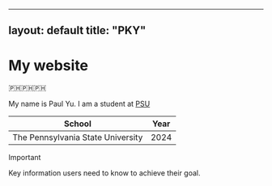 ----
layout: default
title: "PKY"
----

# My website

🇵🇭🇵🇭🇵🇭

My name is Paul Yu. I am a student at [PSU](https://www.psu.edu)

| School | Year |
|-|-|
| The Pennsylvania State University | 2024 |

> [!IMPORTANT]
> Key information users need to know to achieve their goal.
